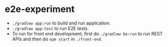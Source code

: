 # e2e-experiment

* `./gradlew app:run` to build and run application.
* `./gradlew app:test` to run E2E tests.
* To run for front end development, first do `./gradlew be:run` to run REST APIs and then do `npm start` in `./front-end`.
